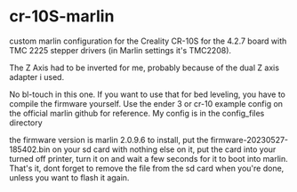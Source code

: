 # cr-10S-marlin
custom marlin configuration for the Creality CR-10S for the 4.2.7 board with TMC 2225 stepper drivers (in Marlin settings it's TMC2208).

The Z Axis had to be inverted for me, probably because of the dual Z axis adapter i used.

No bl-touch in this one. If you want to use that for bed leveling, you have to compile the firmware yourself. Use the ender 3 or cr-10 example config on the official marlin github for reference.
My config is in the config_files directory


the firmware version is marlin 2.0.9.6
to install, put the firmware-20230527-185402.bin on your sd card with nothing else on it, put the card into your turned off printer, turn it on and wait a few seconds for it to boot into marlin. 
That's it, dont forget to remove the file from the sd card when you're done, unless you want to flash it again.
